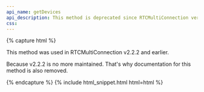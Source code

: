 ```yaml
---
api_name: getDevices
api_description: This method is deprecated since RTCMultiConnection version 3
css: 
---
```


{% capture html %}

<section>
    <p>This method was used in RTCMultiConnection v2.2.2 and earlier.</p>
    <p>Because v2.2.2 is no more maintained. That's why documentation for this method is also removed.</p>
</section>

{% endcapture %}
{% include html_snippet.html html=html %}
